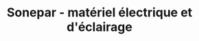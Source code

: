 ---
title: "Sonepar - matériel électrique et d'éclairage"
url: /sion/sonepar-materiel-electrique-et-declairage/
shop: Elektrisch
---